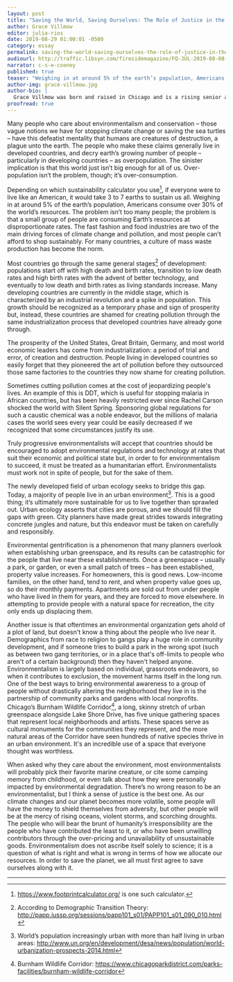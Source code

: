 ```yaml
---
layout: post
title: "Saving the World, Saving Ourselves: The Role of Justice in the Enviromentalist Movement"
author: Grace Villmow
editor: julia-rios
date: 2019-08-29 01:00:01 -0500
category: essay
permalink: saving-the-world-saving-ourselves-the-role-of-justice-in-the-environmentalist-movement
audiourl: http://traffic.libsyn.com/firesidemagazine/FQ-JUL-2019-08-08-Saving_the_World_Saving_Ourselves_the_Role_of_Justice_in_the_Environmentalist_Movement.mp3
narrator: c-s-e-cooney
published: true
teaser: "Weighing in at around 5% of the earth’s population, Americans consume over 30% of the world’s resources."
author-img: grace-villmow.jpg
author-bio: |
  Grace Villmow was born and raised in Chicago and is a rising senior at St. John's College. Her environmental background comes from her time working with conservation organizations in her home city, her passion for Chicagoland native plants, and catching toads. She is the Editor in Chief of _The Epoch Journal_, St. John's College's political journal, and enjoys writing about urban ecology.
proofread: true
---
```


Many people who care about environmentalism and conservation – those vague notions we have for stopping climate change or saving the sea turtles – have this defeatist mentality that humans are creatures of destruction, a plague unto the earth. The people who make these claims generally live in developed countries, and decry earth’s growing number of people – particularly in developing countries – as overpopulation. The sinister implication is that this world just isn’t big enough for all of us. Over-population isn’t the problem, though; it’s over-consumption.

Depending on which sustainability calculator you use[^1], if everyone were to live like an American, it would take 3 to 7 earths to sustain us all. Weighing in at around 5% of the earth’s population, Americans consume over 30% of the world’s resources. The problem isn’t too many people; the problem is that a small group of people are consuming Earth’s resources at disproportionate rates. The fast fashion and food industries are two of the main driving forces of climate change and pollution, and most people can’t afford to shop sustainably. For many countries, a culture of mass waste production has become the norm.

Most countries go through the same general stages[^2] of development: populations start off with high death and birth rates, transition to low death rates and high birth rates with the advent of better technology, and eventually to low death and birth rates as living standards increase. Many developing countries are currently in the middle stage, which is characterized by an industrial revolution and a spike in population. This growth should be recognized as a temporary phase and sign of prosperity but, instead, these countries are shamed for creating pollution through the same industrialization process that developed countries have already gone through.

The prosperity of the United States, Great Britain, Germany, and most world economic leaders has come from industrialization: a period of trial and error, of creation and destruction. People living in developed countries so easily forget that they pioneered the art of pollution before they outsourced those same factories to the countries they now shame for creating pollution.

Sometimes cutting pollution comes at the cost of jeopardizing people's lives. An example of this is DDT, which is useful for stopping malaria in African countries, but has been heavily restricted ever since Rachel Carson shocked the world with Silent Spring. Sponsoring global regulations for such a caustic chemical was a noble endeavor, but the millions of malaria cases the world sees every year could be easily decreased if we recognized that some circumstances justify its use.

Truly progressive environmentalists will accept that countries should be encouraged to adopt environmental regulations and technology at rates that suit their economic and political state but, in order to for environmentalism to succeed, it must be treated as a humanitarian effort. Environmentalists must work not in spite of people, but for the sake of them.

The newly developed field of urban ecology seeks to bridge this gap. Today, a majority of people live in an urban environment[^3]. This is a good thing; it’s ultimately more sustainable for us to live together than sprawled out. Urban ecology asserts that cities are porous, and we should fill the gaps with green. City planners have made great strides towards integrating concrete jungles and nature, but this endeavor must be taken on carefully and responsibly.

Environmental gentrification is a phenomenon that many planners overlook when establishing urban greenspace, and its results can be catastrophic for the people that live near these establishments. Once a greenspace – usually a park, or garden, or even a small patch of trees – has been established, property value increases. For homeowners, this is good news. Low-income families, on the other hand, tend to rent, and when property value goes up, so do their monthly payments. Apartments are sold out from under people who have lived in them for years, and they are forced to move elsewhere. In attempting to provide people with a natural space for recreation, the city only ends up displacing them.

Another issue is that oftentimes an environmental organization gets ahold of a plot of land, but doesn't know a thing about the people who live near it. Demographics from race to religion to gangs play a huge role in community development, and if someone tries to build a park in the wrong spot (such as between two gang territories, or in a place that's off-limits to people who aren't of a certain background) then they haven't helped anyone. Environmentalism is largely based on individual, grassroots endeavors, so when it contributes to exclusion, the movement harms itself in the long run. One of the best ways to bring environmental awareness to a group of people without drastically altering the neighborhood they live in is the partnership of community parks and gardens with local nonprofits. Chicago’s Burnham Wildlife Corridor[^4], a long, skinny stretch of urban greenspace alongside Lake Shore Drive, has five unique gathering spaces that represent local neighborhoods and artists. These spaces serve as cultural monuments for the communities they represent, and the more natural areas of the Corridor have seen hundreds of native species thrive in an urban environment. It's an incredible use of a space that everyone thought was worthless.

When asked why they care about the environment, most environmentalists will probably pick their favorite marine creature, or cite some camping memory from childhood, or even talk about how they were personally impacted by environmental degradation. There’s no wrong reason to be an environmentalist, but I think a sense of justice is the best one. As our climate changes and our planet becomes more volatile, some people will have the money to shield themselves from adversity, but other people will be at the mercy of rising oceans, violent storms, and scorching droughts. The people who will bear the brunt of humanity’s irresponsibility are the people who have contributed the least to it, or who have been unwilling contributors through the over-pricing and unavailability of unsustainable goods. Environmentalism does not ascribe itself solely to science; it is a question of what is right and what is wrong in terms of how we allocate our resources. In order to save the planet, we all must first agree to save ourselves along with it.

----

[^1]:  https://www.footprintcalculator.org/ is one such calculator.

[^2]:  According to Demographic Transition Theory: http://papp.iussp.org/sessions/papp101_s01/PAPP101_s01_090_010.html

[^3]: World’s population increasingly urban with more than half living in urban areas: http://www.un.org/en/development/desa/news/population/world-urbanization-prospects-2014.html

[^4]: Burnham Wildlife Corridor: https://www.chicagoparkdistrict.com/parks-facilities/burnham-wildlife-corridor
